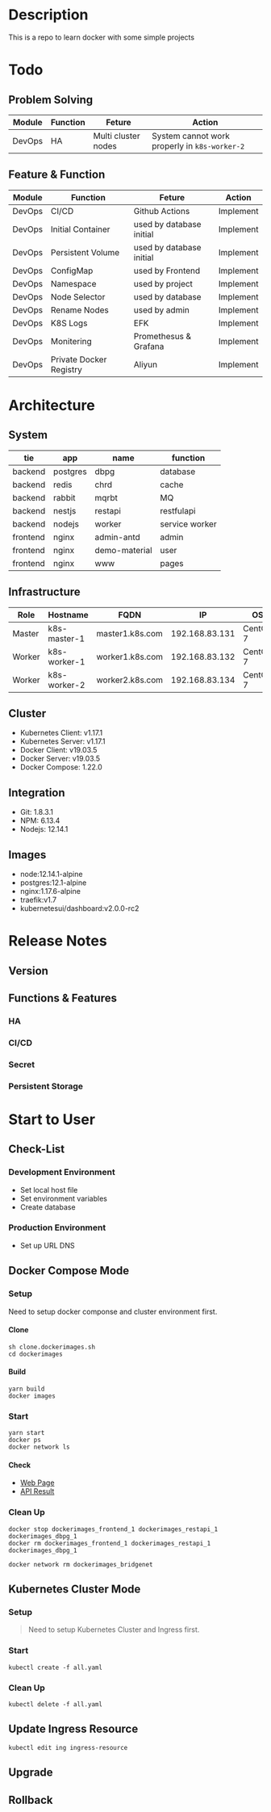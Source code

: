 # Description

This is a repo to learn docker with some simple projects

# Todo

## Problem Solving

|Module|Function|Feture|Action|
|---|---|---|---|
|DevOps|HA|Multi cluster nodes|System cannot work properly in `k8s-worker-2`|

## Feature & Function

|Module|Function|Feture|Action|
|---|---|---|---|
|DevOps|CI/CD|Github Actions|Implement|
|DevOps|Initial Container|used by database initial|Implement|
|DevOps|Persistent Volume|used by database initial|Implement|
|DevOps|ConfigMap|used by Frontend|Implement|
|DevOps|Namespace|used by project|Implement|
|DevOps|Node Selector|used by database|Implement|
|DevOps|Rename Nodes|used by admin|Implement|
|DevOps|K8S Logs|EFK|Implement|
|DevOps|Monitering|Promethesus & Grafana|Implement|
|DevOps|Private Docker Registry|Aliyun|Implement|

# Architecture

## System

|tie|app|name|function|
|---|---|---|---|
|backend|postgres|dbpg|database|
|backend|redis|chrd|cache|
|backend|rabbit|mqrbt|MQ|
|backend|nestjs|restapi|restfulapi|
|backend|nodejs|worker|service worker|
|frontend|nginx|admin-antd|admin|
|frontend|nginx|demo-material|user|
|frontend|nginx|www|pages|

## Infrastructure

|Role|Hostname|FQDN|IP|OS|RAM|CPU|Storage|
|----|----|----|----|----|----|----|----|
|Master|k8s-master-1|master1.k8s.com|192.168.83.131|CentOS 7|4G|2x|20GB|
|Worker|k8s-worker-1|worker1.k8s.com|192.168.83.132|CentOS 7|4G|2x|20GB|
|Worker|k8s-worker-2|worker2.k8s.com|192.168.83.134|CentOS 7|2G|2x|20GB|

## Cluster

- Kubernetes Client: v1.17.1
- Kubernetes Server: v1.17.1
- Docker Client: v19.03.5
- Docker Server: v19.03.5
- Docker Compose: 1.22.0

## Integration

- Git: 1.8.3.1
- NPM: 6.13.4
- Nodejs: 12.14.1

## Images

- node:12.14.1-alpine
- postgres:12.1-alpine
- nginx:1.17.6-alpine
- traefik:v1.7
- kubernetesui/dashboard:v2.0.0-rc2

# Release Notes

## Version

## Functions & Features

### HA

### CI/CD

### Secret

### Persistent Storage


# Start to User

## Check-List

### Development Environment

- Set local host file
- Set environment variables
- Create database

### Production Environment

- Set up URL DNS

## Docker Compose Mode

### Setup

Need to setup docker componse and cluster environment first.

#### Clone

```
sh clone.dockerimages.sh
cd dockerimages
```

#### Build

```
yarn build
docker images
```

### Start

```
yarn start
docker ps
docker network ls
```

#### Check

- [Web Page](http://static.office.com)
- [API Result](http://api.office.com)

### Clean Up

```
docker stop dockerimages_frontend_1 dockerimages_restapi_1 dockerimages_dbpg_1
docker rm dockerimages_frontend_1 dockerimages_restapi_1 dockerimages_dbpg_1

docker network rm dockerimages_bridgenet
```

## Kubernetes Cluster Mode

### Setup

> Need to setup Kubernetes Cluster and Ingress first.

### Start

```
kubectl create -f all.yaml
```

### Clean Up

```
kubectl delete -f all.yaml
```

## Update Ingress Resource

```
kubectl edit ing ingress-resource
```

## Upgrade

## Rollback


